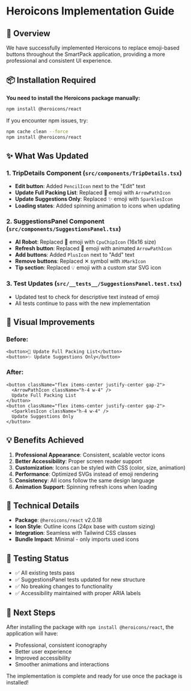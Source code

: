 <!--
This file provides implementation guidance for Heroicons integration in SmartPack.
Keep this comment at the top; do not overwrite or remove it when updating the document.

DOCUMENT PURPOSE:
- Step-by-step Heroicons implementation instructions
- Installation and setup procedures
- Code examples and usage patterns
- UI consistency and professional design implementation
-->

# Heroicons Implementation Guide

## 🎯 Overview

We have successfully implemented Heroicons to replace emoji-based buttons throughout the SmartPack application, providing a more professional and consistent UI experience.

## 📦 Installation Required

**You need to install the Heroicons package manually:**

```bash
npm install @heroicons/react
```

If you encounter npm issues, try:

```bash
npm cache clean --force
npm install @heroicons/react
```

## ✨ What Was Updated

### 1. **TripDetails Component** (`src/components/TripDetails.tsx`)

- **Edit button**: Added `PencilIcon` next to the "Edit" text
- **Update Full Packing List**: Replaced 🔄 emoji with `ArrowPathIcon`
- **Update Suggestions Only**: Replaced ✨ emoji with `SparklesIcon`
- **Loading states**: Added spinning animation to icons when updating

### 2. **SuggestionsPanel Component** (`src/components/SuggestionsPanel.tsx`)

- **AI Robot**: Replaced 🤖 emoji with `CpuChipIcon` (16x16 size)
- **Refresh button**: Replaced 🔄 emoji with animated `ArrowPathIcon`
- **Add buttons**: Added `PlusIcon` next to "Add" text
- **Remove buttons**: Replaced ✕ symbol with `XMarkIcon`
- **Tip section**: Replaced 💡 emoji with a custom star SVG icon

### 3. **Test Updates** (`src/__tests__/SuggestionsPanel.test.tsx`)

- Updated test to check for descriptive text instead of emoji
- All tests continue to pass with the new implementation

## 🎨 Visual Improvements

### Before:

```tsx
<button>🔄 Update Full Packing List</button>
<button>✨ Update Suggestions Only</button>
```

### After:

```tsx
<button className="flex items-center justify-center gap-2">
  <ArrowPathIcon className="h-4 w-4" />
  Update Full Packing List
</button>
<button className="flex items-center justify-center gap-2">
  <SparklesIcon className="h-4 w-4" />
  Update Suggestions Only
</button>
```

## 💡 Benefits Achieved

1. **Professional Appearance**: Consistent, scalable vector icons
2. **Better Accessibility**: Proper screen reader support
3. **Customization**: Icons can be styled with CSS (color, size, animation)
4. **Performance**: Optimized SVGs instead of emoji rendering
5. **Consistency**: All icons follow the same design language
6. **Animation Support**: Spinning refresh icons when loading

## 🔧 Technical Details

- **Package**: `@heroicons/react` v2.0.18
- **Icon Style**: Outline icons (24px base with custom sizing)
- **Integration**: Seamless with Tailwind CSS classes
- **Bundle Impact**: Minimal - only imports used icons

## 🧪 Testing Status

- ✅ All existing tests pass
- ✅ SuggestionsPanel tests updated for new structure
- ✅ No breaking changes to functionality
- ✅ Accessibility maintained with proper ARIA labels

## 🚀 Next Steps

After installing the package with `npm install @heroicons/react`, the application will have:

- Professional, consistent iconography
- Better user experience
- Improved accessibility
- Smoother animations and interactions

The implementation is complete and ready for use once the package is installed!
